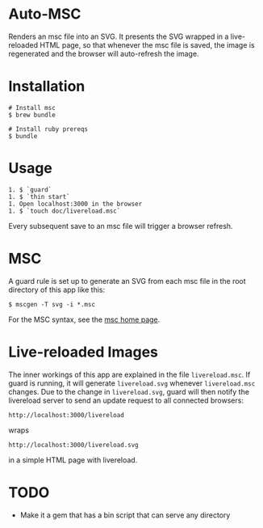 # Auto-MSC

Renders an msc file into an SVG. It presents the SVG wrapped in a live-reloaded HTML page, so that whenever the msc file is saved, the image is regenerated and the browser will auto-refresh the image.

# Installation

```
# Install msc
$ brew bundle

# Install ruby prereqs
$ bundle
```

# Usage

    1. $ `guard`
    1. $ `thin start`
    1. Open localhost:3000 in the browser
    1. $ `touch doc/livereload.msc`

Every subsequent save to an msc file will trigger a browser refresh.

# MSC

A guard rule is set up to generate an SVG from each msc file in the root directory of this app like this:

```
$ mscgen -T svg -i *.msc
```

For the MSC syntax, see the [msc home page](http://www.mcternan.me.uk/mscgen/).

# Live-reloaded Images

The inner workings of this app are explained in the file `livereload.msc`. If guard is running, it will generate `livereload.svg` whenever `livereload.msc` changes. Due to the change in `livereload.svg`, guard will then notify the livereload server to send an update request to all connected browsers:

	http://localhost:3000/livereload

wraps

	http://localhost:3000/livereload.svg

in a simple HTML page with livereload.

# TODO
* Make it a gem that has a bin script that can serve any directory
